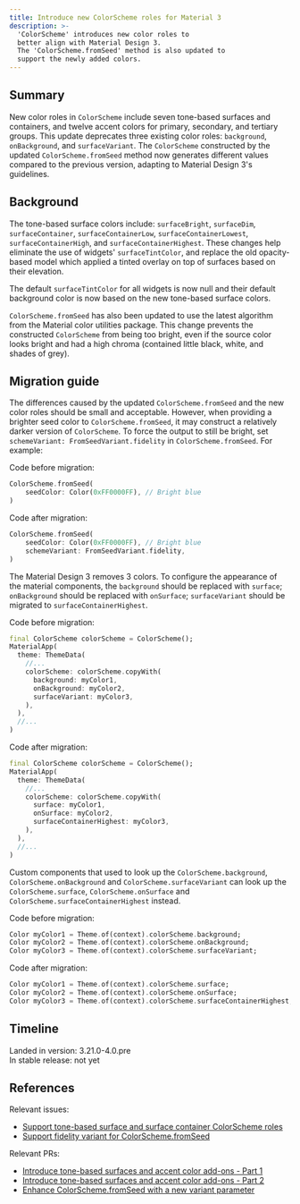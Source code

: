 ```yaml
---
title: Introduce new ColorScheme roles for Material 3
description: >-
  'ColorScheme' introduces new color roles to
  better align with Material Design 3.
  The 'ColorScheme.fromSeed' method is also updated to
  support the newly added colors.
---
```


## Summary

New color roles in `ColorScheme` include seven tone-based surfaces and
containers, and twelve accent colors for primary, secondary, and tertiary groups.
This update deprecates three existing color roles: `background`, `onBackground`,
and `surfaceVariant`. The `ColorScheme` constructed by the updated 
`ColorScheme.fromSeed` method now generates different values compared to the 
previous version, adapting to Material Design 3's guidelines.

## Background

The tone-based surface colors include: `surfaceBright`, `surfaceDim`,
`surfaceContainer`, `surfaceContainerLow`, `surfaceContainerLowest`,
`surfaceContainerHigh`, and `surfaceContainerHighest`. These changes help 
eliminate the use of widgets' `surfaceTintColor`, and replace the old 
opacity-based model which applied a tinted overlay on top of surfaces based 
on their elevation.  

The default `surfaceTintColor` for all widgets is now null and their default
background color is now based on the new tone-based surface colors.

`ColorScheme.fromSeed` has also been updated to use the latest algorithm from
the Material color utilities package. This change prevents the constructed 
`ColorScheme` from being too bright, even if the source color looks bright and
had a high chroma (contained little black, white, and shades of grey).

## Migration guide

The differences caused by the updated `ColorScheme.fromSeed` and the new color
roles should be small and acceptable. However, when providing a brighter
seed color to `ColorScheme.fromSeed`, it may construct a relatively darker
version of `ColorScheme`. To force the output to still be bright, set 
`schemeVariant: FromSeedVariant.fidelity` in `ColorScheme.fromSeed`. For 
example:

Code before migration:

```dart
ColorScheme.fromSeed(
    seedColor: Color(0xFF0000FF), // Bright blue
)
```

Code after migration:

```dart
ColorScheme.fromSeed(
    seedColor: Color(0xFF0000FF), // Bright blue
    schemeVariant: FromSeedVariant.fidelity,
)
```

The Material Design 3 removes 3 colors. To configure the appearance of the
material components, the `background` should be replaced with `surface`;
`onBackground` should be replaced with `onSurface`; `surfaceVariant` should be
migrated to `surfaceContainerHighest`.

Code before migration:

```dart
final ColorScheme colorScheme = ColorScheme();
MaterialApp(
  theme: ThemeData(
    //...
    colorScheme: colorScheme.copyWith(
      background: myColor1,
      onBackground: myColor2,
      surfaceVariant: myColor3,
    ),
  ),
  //...
)
```

Code after migration:

```dart
final ColorScheme colorScheme = ColorScheme();
MaterialApp(
  theme: ThemeData(
    //...
    colorScheme: colorScheme.copyWith(
      surface: myColor1,
      onSurface: myColor2,
      surfaceContainerHighest: myColor3,
    ),
  ),
  //...
)
```

Custom components that used to look up the `ColorScheme.background`,
`ColorScheme.onBackground` and `ColorScheme.surfaceVariant` can look up the
`ColorScheme.surface`, `ColorScheme.onSurface` and
`ColorScheme.surfaceContainerHighest` instead.

Code before migration:

```dart
Color myColor1 = Theme.of(context).colorScheme.background;
Color myColor2 = Theme.of(context).colorScheme.onBackground;
Color myColor3 = Theme.of(context).colorScheme.surfaceVariant;
```

Code after migration:

```dart
Color myColor1 = Theme.of(context).colorScheme.surface;
Color myColor2 = Theme.of(context).colorScheme.onSurface;
Color myColor3 = Theme.of(context).colorScheme.surfaceContainerHighest;
```

## Timeline

Landed in version: 3.21.0-4.0.pre<br>
In stable release: not yet

## References

Relevant issues:

* [Support tone-based surface and surface container ColorScheme roles][]
* [Support fidelity variant for ColorScheme.fromSeed][]

Relevant PRs:

* [Introduce tone-based surfaces and accent color add-ons - Part 1][]
* [Introduce tone-based surfaces and accent color add-ons - Part 2][]
* [Enhance ColorScheme.fromSeed with a new variant parameter][]

[Support tone-based surface and surface container ColorScheme roles]: {{site.repo.flutter}}/issues/115912
[Support fidelity variant for ColorScheme.fromSeed]: {{site.repo.flutter}}/issues/[144649]
[Introduce tone-based surfaces and accent color add-ons - Part 1]: {{site.repo.flutter}}/pull/[142654]
[Introduce tone-based surfaces and accent color add-ons - Part 2]: {{site.repo.flutter}}/pull/[144273]
[Enhance ColorScheme.fromSeed with a new variant parameter]: {{site.repo.flutter}}/pull/[144805]
